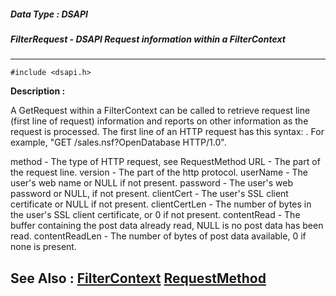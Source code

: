 ##### Data Type : DSAPI
##### FilterRequest - DSAPI Request information within a FilterContext
---
```
#include <dsapi.h>
```
**Description :**

A GetRequest within a FilterContext can be called to retrieve request line 
(first line of request) information and reports on other information as the 
request is processed. The first line of an HTTP request has this syntax: 
<method> <url> <version>. For example, "GET /sales.nsf?OpenDatabase HTTP/1.0".

method - The type of HTTP request, see RequestMethod
URL - The <url> part of the request line.
version - The <version> part of the http protocol.
userName - The user's web name or NULL if not present.
password - The user's web password or NULL, if not present.
clientCert - The user's SSL client certificate or NULL if not present.
clientCertLen - The number of bytes in the user's SSL client certificate, or 0 
if not present.
contentRead - The buffer containing the post data already read, NULL is no post 
data has been read.
contentReadLen - The number of bytes of post data available, 0 if none is 
present.



**See Also :**
[FilterContext](/domino-c-api-docs/reference/Data/FilterContext)
[RequestMethod](/domino-c-api-docs/reference/Data/RequestMethod)
---
